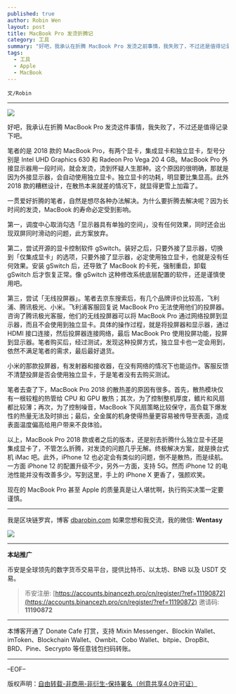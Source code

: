 ```yaml
---
published: true
author: Robin Wen
layout: post
title: MacBook Pro 发烫折腾记
category: 工具
summary: "好吧，我承认在折腾 MacBook Pro 发烫之前事情，我失败了，不过还是值得记录下吧。笔者的是 2018 款的 MacBook Pro，有两个显卡，集成显卡和独立显卡，型号分别是 Intel UHD Graphics 630 和 Radeon Pro Vega 20 4 GB。MacBook Pro 外接显示器用一段时间，就会发烫，烫到怀疑人生那种。这个原因的很明确，那就是因为外接显示器，会自动使用独立显卡。独立显卡的功耗，明显要比集显高。此外 2018 款的糟糕设计，在散热本来就差的情况下，就显得更雪上加霜了。现在的 MacBook Pro 甚至 Apple 的质量真是让人堪忧啊，执行购买决策一定要谨慎。"
tags:
  - 工具
  - Apple
  - MacBook
---
```


`文/Robin`

***

![](https://cdn.dbarobin.com/l3afqdg.png)

好吧，我承认在折腾 MacBook Pro 发烫这件事情，我失败了，不过还是值得记录下吧。

笔者的是 2018 款的 MacBook Pro，有两个显卡，集成显卡和独立显卡，型号分别是 Intel UHD Graphics 630 和 Radeon Pro Vega 20 4 GB。MacBook Pro 外接显示器用一段时间，就会发烫，烫到怀疑人生那种。这个原因的很明确，那就是因为外接显示器，会自动使用独立显卡。独立显卡的功耗，明显要比集显高。此外 2018 款的糟糕设计，在散热本来就差的情况下，就显得更雪上加霜了。

一贯爱好折腾的笔者，自然是想尽各种办法解决。为什么要折腾去解决呢？因为长时间的发烫，MacBook 的寿命必定受到影响。

第一，调度中心取消勾选「显示器具有单独的空间」，没有任何效果，同时还会出现双屏同时滑动的问题，此方案放弃。

第二，尝试开源的显卡控制软件 gSwitch。装好之后，只要外接了显示器，切换到「仅集成显卡」的选项，只要外接了显示器，必定使用独立显卡，也就是没有任何效果。安装 gSwitch 后，还导致了 MacBook 的卡死，强制重启，卸载 gSwitch 后才恢复正常。像 gSwitch 这种修改系统底层配置的软件，还是谨慎使用吧。

第三，尝试「无线投屏器」。笔者去京东搜索后，有几个品牌评价比较高，飞利浦、腾讯极光、小米。飞利浦客服回复说 MacBook Pro 无法使用他们的投屏器。咨询了腾讯极光客服，他们的无线投屏器可以将 MacBook Pro 通过网络投屏到显示器，而且不会使用到独立显卡。具体的操作过程，就是将投屏器和显示器，通过 HDMI 接口连接，然后投屏器连接网络，最后 MacBook Pro 使用投屏功能，投屏到显示器。笔者购买后，经过测试，发现这种投屏方式，独立显卡也一定会用到，依然不满足笔者的需求，最后最好退货。

小米的那款投屏器，有发射器和接收器，在没有网络的情况下也能运作。客服反馈不清楚投屏是否会使用独立显卡，于是笔者没有去购买测试。

笔者去查了下，MacBook Pro 2018 的散热差的原因有很多。首先，散热模块仅有一根较粗的热管给 CPU 和 GPU 散热；其次，为了控制整机厚度，鳍片和风扇都比较薄；再次，为了控制噪音，MacBook 下风扇策略比较保守，高负载下爆发性的热量无法及时排出；最后，全金属的机身使得热量更容易被传导至表面，造成表面温度偏高给用户带来不良体验。

以上，MacBook Pro 2018 款或者之后的版本，还是别去折腾什么独立显卡还是集成显卡了，不管怎么折腾，对发烫的问题几乎无解。终极解决方案，就是换台式机 iMac 吧。此外，iPhone 12 也必定会有类似的问题，倒不是散热，而是续航。一方面 iPhone 12 的配置升级不少，另外一方面，支持 5G。然而 iPhone 12 的电池性能并没有改善多少。写到这里，手上的 iPhone X 更香了，强颜欢笑。

现在的 MacBook Pro 甚至 Apple 的质量真是让人堪忧啊，执行购买决策一定要谨慎。

***

我是区块链罗宾，博客 [dbarobin.com](https://dbarobin.com/)
如果您想和我交流，我的微信: **Wentasy**

![](https://cdn.dbarobin.com/v4yywe2.png)

***

**本站推广**

币安是全球领先的数字货币交易平台，提供比特币、以太坊、BNB 以及 USDT 交易。

> 币安注册: [https://accounts.binancezh.pro/cn/register/?ref=11190872](https://accounts.binancezh.pro/cn/register/?ref=11190872)
> 邀请码: **11190872**

***

本博客开通了 Donate Cafe 打赏，支持 Mixin Messenger、Blockin Wallet、imToken、Blockchain Wallet、Ownbit、Cobo Wallet、bitpie、DropBit、BRD、Pine、Secrypto 等任意钱包扫码转账。

<center>
    <div class="--donate-button"
         data-button-id="f8b9df0d-af9a-460d-8258-d3f435445075"
    ></div>
</center>

***

–EOF–

版权声明：[自由转载-非商用-非衍生-保持署名（创意共享4.0许可证）](http://creativecommons.org/licenses/by-nc-nd/4.0/deed.zh)